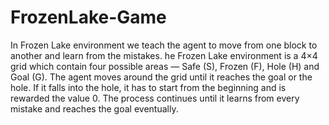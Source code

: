 # FrozenLake-Game
In Frozen Lake environment we teach the agent to move from one block to another and learn from the mistakes.
he Frozen Lake environment is a 4×4 grid which contain four possible areas  — Safe (S), Frozen (F), Hole (H) and Goal (G). The agent moves around the grid until it reaches the goal or the hole. If it falls into the hole, it has to start from the beginning and is rewarded the value 0. The process continues until it learns from every mistake and reaches the goal eventually.
